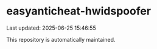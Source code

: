 # easyanticheat-hwidspoofer

Last updated: 2025-06-25 15:46:55

This repository is automatically maintained.
